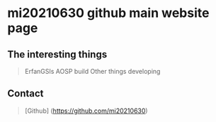 # mi20210630 github main website page

## The interesting things
> ErfanGSIs
> AOSP build
> Other things developing

## Contact
> [Github] (https://github.com/mi20210630)

